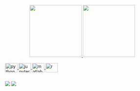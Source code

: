 

<!--
**diogosens/diogosens** is a ✨ _special_ ✨ repository because its `README.md` (this file) appears on your GitHub profile.

Here are some ideas to get you started:

### Hi there 👋

- 🔭 I’m currently working on ...
- 🌱 I’m currently learning ...
- 👯 I’m looking to collaborate on ...
- 🤔 I’m looking for help with ...
- 💬 Ask me about ...
- 📫 How to reach me: ...
- 😄 Pronouns: ...
- ⚡ Fun fact: ...
-->

<div align="center">
  
  <a href="https://github.com/diogosens">
  <img height="170em" src="https://github-readme-stats.vercel.app/api?username=diogosens&show_icons=true&theme=gruvbox&include_all_commits=true&count_private=true"/>
  <img height="170em" src="https://github-readme-stats.vercel.app/api/top-langs/?username=diogosens&layout=compact&langs_count=7&theme=gruvbox"/>

</div>

<div style="display: inline_block"><br>

   <img align="center" alt="python" height="30" width="40" src="https://cdn.jsdelivr.net/gh/devicons/devicon/icons/python/python-original.svg" />
   <img align="center" alt="jupyter" height="30" width="40" src="https://cdn.jsdelivr.net/gh/devicons/devicon/icons/jupyter/jupyter-original.svg" />
   <img align="center" alt="matlab" height="30" width="40" src="https://cdn.jsdelivr.net/gh/devicons/devicon/icons/matlab/matlab-original.svg" />
   <img align="center" alt="r" height="30" width="40" img src="https://cdn.jsdelivr.net/gh/devicons/devicon/icons/rstudio/rstudio-original.svg" />
  
</div>
  
  ##

  
<div> 

  <a href = "mailto:diogosens@gmail.com"><img src="https://img.shields.io/badge/-Gmail-%23333?style=for-the-badge&logo=gmail&logoColor=white" target="_blank"></a>
  <a href="https://www.linkedin.com/in/diogosens" target="_blank"><img src="https://img.shields.io/badge/-LinkedIn-%230077B5?style=for-the-badge&logo=linkedin&logoColor=white" target="_blank"></a> 
 
</div>

